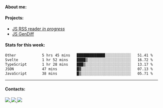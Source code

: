 #### About me:

#### Projects:
- [JS RSS reader *in progress*](https://github.com/GKoil/frontend-project-lvl3)
- [JS GenDiff](https://github.com/GKoil/GenDiff)

#### Stats for this week:
<!--START_SECTION:waka-->

```txt
Other            5 hrs 45 mins   █████████████░░░░░░░░░░░░   51.41 %
Svelte           1 hr 52 mins    ████▒░░░░░░░░░░░░░░░░░░░░   16.72 %
TypeScript       1 hr 28 mins    ███▒░░░░░░░░░░░░░░░░░░░░░   13.17 %
JSON             47 mins         █▓░░░░░░░░░░░░░░░░░░░░░░░   07.13 %
JavaScript       38 mins         █▒░░░░░░░░░░░░░░░░░░░░░░░   05.71 %
```

<!--END_SECTION:waka-->
---
#### Contacts:

<a target='_blank' title='LinkedIn' href="https://www.linkedin.com/in/gkoil/">
  <img src="https://img.shields.io/badge/LinkedIn-0077B5?style=for-the-badge&logo=linkedin&logoColor=white" />
</a>
<a target='_blank' title='Telegram' href="https://t.me/gkoil">
  <img src="https://img.shields.io/badge/Telegram-2CA5E0?style=for-the-badge&logo=telegram&logoColor=white" />
</a>
<a target='_blank' title='Gmail' href="mailto: gk.grigorev@gmail.com">
  <img src="https://img.shields.io/badge/Gmail-D14836?style=for-the-badge&logo=gmail&logoColor=white" />
</a>

